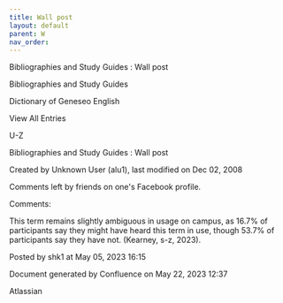 ```yaml
---
title: Wall post
layout: default
parent: W
nav_order:
---
```


Bibliographies and Study Guides : Wall post

Bibliographies and Study Guides

Dictionary of Geneseo English

View All Entries

U-Z

Bibliographies and Study Guides : Wall post

Created by  Unknown User (alu1), last modified on Dec 02, 2008

Comments left by friends on one's Facebook profile.

Comments:

This term remains slightly ambiguous in usage on campus, as 16.7% of participants say they might have heard this term in use, though 53.7% of participants say they have not. (Kearney, s-z, 2023). 

Posted by shk1 at May 05, 2023 16:15

Document generated by Confluence on May 22, 2023 12:37

Atlassian
